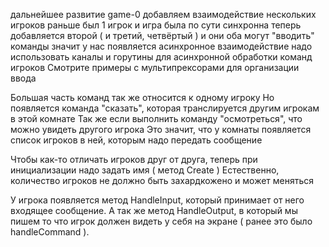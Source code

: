 дальнейшее развитие game-0
добавляем взаимодействие нескольких игроков
раньше был 1 игрок и игра была по сути синхронна
теперь добавляется второй ( и третий, четвёртый ) и они оба могут "вводить" команды
значит у нас появляется асинхронное взаимодействие
надо использовать каналы и горутины для асинхронной обработки команд игроков
Смотрите примеры с мультипрексорами для организации ввода

Большая часть команд так же относится к одному игроку
Но появляется команда "сказать", которая транслируется другим игрокам в этой комнате
Так же если выполнить команду "осмотреться", что можно увидеть другого игрока
Это значит, что у комнаты появляется список игроков в ней, которым надо передать сообщение

Чтобы как-то отличать игроков друг от друга, теперь при инициализации надо задать имя ( метод Create )
Естественно, количество игроков не должно быть захардкожено и может меняться

У игрока появляется метод HandleInput, который принимает от него входящее сообщение. 
А так же метод HandleOutput, в который мы пишем то что игрок должен видеть у себя на экране ( ранее это было handleCommand ).

